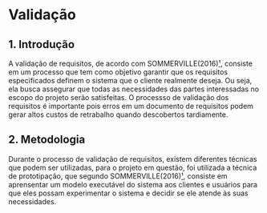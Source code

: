 # Validação

## 1. Introdução

A validação de requisitos, de acordo com SOMMERVILLE(2016)[¹](#ancora1), consiste em um processo que tem como objetivo garantir que os requisitos especificados definem o sistema que o cliente realmente deseja. Ou seja, ela busca assegurar que todas as necessidades das partes interessadas no escopo do projeto serão satisfeitas. O processso de validação dos requisitos é importante pois erros em um documento de requisitos podem gerar altos custos de retrabalho quando descobertos tardiamente.

## 2. Metodologia

Durante o processo de validação de requisitos, existem diferentes técnicas que podem ser utilizadas, para o projeto em questão, foi utilizada a técnica de prototipação, que segundo SOMMERVILLE(2016)[¹](#ancora1), consiste em aprensentar um modelo executável do sistema aos clientes e usuários para que eles possam experimentar o sistema e decidir se ele atende às suas necessidades.

